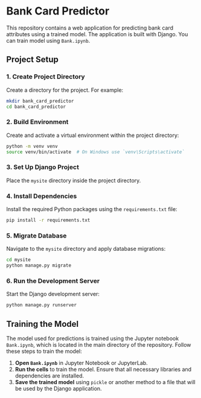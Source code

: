 # Bank Card Predictor

This repository contains a web application for predicting bank card attributes using a trained model. The application is built with Django. You can train model using `Bank.ipynb`.

## Project Setup

### 1. Create Project Directory

Create a directory for the project. For example:

```bash
mkdir bank_card_predictor
cd bank_card_predictor
```

### 2. Build Environment

Create and activate a virtual environment within the project directory:

```bash
python -m venv venv
source venv/bin/activate  # On Windows use `venv\Scripts\activate`
```

### 3. Set Up Django Project

Place the `mysite` directory inside the project directory.

### 4. Install Dependencies

Install the required Python packages using the `requirements.txt` file:

```bash
pip install -r requirements.txt
```

### 5. Migrate Database

Navigate to the `mysite` directory and apply database migrations:

```bash
cd mysite
python manage.py migrate
```

### 6. Run the Development Server

Start the Django development server:

```bash
python manage.py runserver
```

## Training the Model

The model used for predictions is trained using the Jupyter notebook `Bank.ipynb`, which is located in the main directory of the repository. Follow these steps to train the model:

1. **Open `Bank.ipynb`** in Jupyter Notebook or JupyterLab.
2. **Run the cells** to train the model. Ensure that all necessary libraries and dependencies are installed.
3. **Save the trained model** using `pickle` or another method to a file that will be used by the Django application.
